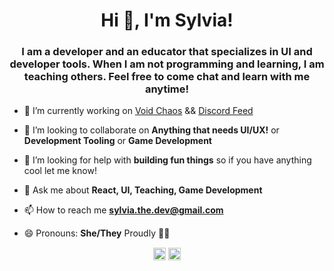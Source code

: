 <h1 align="center">Hi 👋, I'm Sylvia!</h1>
<h3 align="center">I am a developer and an educator that specializes in UI and developer tools. When I am not programming and learning, I am teaching others. Feel free to come chat and learn with me anytime! </h3>

- 🔭 I’m currently working on [Void Chaos](https://github.com/Strange-Hour/Void_Chaos) && [Discord Feed](https://github.com/SimplySylvia/DiscordFeed)

- 👯 I’m looking to collaborate on **Anything that needs UI/UX!** or **Development Tooling** or **Game Development**

- 🤔 I’m looking for help with **building fun things** so if you have anything cool let me know! 

- 💬 Ask me about **React, UI, Teaching, Game Development**

- 📫 How to reach me **sylvia.the.dev@gmail.com**

- 😄 Pronouns: **She/They** Proudly 🏳️‍⚧️

<p align="center">
<a href=https://codepen.io/daltonh target="blank"><img align="center" src=https://cdn.jsdelivr.net/npm/simple-icons@3.0.1/icons/codepen.svg alt="daltonh" height="20" width="20" /></a>
<a href=https://linkedin.com/in/dalton-hart target="blank"><img align="center" src=https://cdn.jsdelivr.net/npm/simple-icons@3.0.1/icons/linkedin.svg alt="dalton-hart" height="20" width="20" /></a>
</p>
